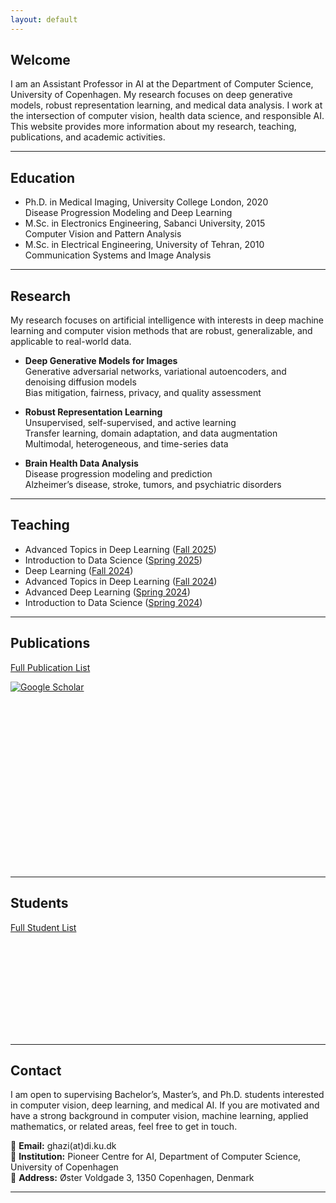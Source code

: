 ```yaml
---
layout: default
---
```


## Welcome

I am an Assistant Professor in AI at the Department of Computer Science, University of Copenhagen. My research focuses on deep generative models, robust representation learning, and medical data analysis. I work at the intersection of computer vision, health data science, and responsible AI. This website provides more information about my research, teaching, publications, and academic activities.

---

## Education

- Ph.D. in Medical Imaging, University College London, 2020  
  Disease Progression Modeling and Deep Learning  
- M.Sc. in Electronics Engineering, Sabanci University, 2015  
  Computer Vision and Pattern Analysis  
- M.Sc. in Electrical Engineering, University of Tehran, 2010  
  Communication Systems and Image Analysis  

---

## Research

My research focuses on artificial intelligence with interests in deep machine learning and computer vision methods that are robust, generalizable, and applicable to real-world data. 

- **Deep Generative Models for Images**  
  Generative adversarial networks, variational autoencoders, and denoising diffusion models  
  Bias mitigation, fairness, privacy, and quality assessment  

- **Robust Representation Learning**  
  Unsupervised, self-supervised, and active learning  
  Transfer learning, domain adaptation, and data augmentation  
  Multimodal, heterogeneous, and time-series data  

- **Brain Health Data Analysis**  
  Disease progression modeling and prediction  
  Alzheimer’s disease, stroke, tumors, and psychiatric disorders  

---

## Teaching

- Advanced Topics in Deep Learning ([Fall 2025](https://kurser.ku.dk/course/ndak24003u/2025-2026))  
- Introduction to Data Science ([Spring 2025](https://kurser.ku.dk/course/ndak16003u))  
- Deep Learning ([Fall 2024](https://kurser.ku.dk/course/ndak24002u/2024-2025))  
- Advanced Topics in Deep Learning ([Fall 2024](https://kurser.ku.dk/course/ndak24003u/2024-2025))  
- Advanced Deep Learning ([Spring 2024](https://kurser.ku.dk/course/ndak22002u/2023-2024))  
- Introduction to Data Science ([Spring 2024](https://kurser.ku.dk/course/ndak16003u/2024-2025))    

---

## Publications

[Full Publication List](/publications/)  

[![Google Scholar](https://img.shields.io/badge/Google%20Scholar-Profile-blue?logo=google-scholar&logoColor=white)](https://scholar.google.com/citations?user=8LoF2mEAAAAJ)  

<div style="display: flex; flex-wrap: wrap; gap: 10px;">
  <div style="width: 240px; height: 250px;">
    <canvas id="papersPerYearChart"></canvas>
  </div>
  <div style="width: 250px; height: 200px;">
    <canvas id="authorshipChart"></canvas>
  </div>
</div>
<br>

---

## Students

[Full Student List](/students/)  

<div style="display: flex; flex-wrap: wrap; gap: 10px;">
  <div style="width: 240px; height: 150px;">
    <canvas id="studentsLevelChart"></canvas>
  </div>
  <div style="width: 240px; height: 150px;">
    <canvas id="papersLevelChart"></canvas>
  </div>
</div>

---

## Contact

I am open to supervising Bachelor’s, Master’s, and Ph.D. students interested in computer vision, deep learning, and medical AI. If you are motivated and have a strong background in computer vision, machine learning, applied mathematics, or related areas, feel free to get in touch.  

📧 **Email:** ghazi(at)di.ku.dk  
🏫 **Institution:** Pioneer Centre for AI, Department of Computer Science, University of Copenhagen  
📍 **Address:** Øster Voldgade 3, 1350 Copenhagen, Denmark  

---

<script src="https://cdn.jsdelivr.net/npm/chart.js"></script>
<script src="https://cdn.jsdelivr.net/npm/chartjs-plugin-datalabels@2"></script>
<script>
  Chart.register(ChartDataLabels);
  const publicationData = {
    years: ['2015', '2016', '2017', '2018', '2019', '2020', '2021', '2022', '2023', '2024', '2025'],
    papersByYear: [2, 4, 3, 1, 3, 4, 1, 3, 6, 6, 5],
    authors: ['First', 'Last', 'Middle'],
    authorsByOrder: [16, 12, 10],
  };
  // Papers per Year Chart
  new Chart(document.getElementById('papersPerYearChart'), {
    type: 'bar',
    data: {
      labels: publicationData.years,
      datasets: [{
        label: 'Number of Papers',
        data: publicationData.papersByYear,
        backgroundColor: 'rgba(33, 150, 243, 0.2)',
        borderColor: 'rgba(33, 150, 243, 1)',
        borderWidth: 1
      }]
    },
    options: {
      responsive: true,
      scales: {
        y: {
          beginAtZero: true
        }
      }
    }
  });
  // Authorship Order Chart
  new Chart(document.getElementById('authorshipChart'), {
    type: 'pie',
    data: {
      labels: publicationData.authors,
      datasets: [{
        data: publicationData.authorsByOrder,
        backgroundColor: [
          'rgba(100, 149, 237, 0.5)',
          'rgba(60, 179, 113, 0.5)',
          'rgba(255, 160, 122, 0.5)'
        ],
        borderColor: '#fff',
        borderWidth: 1
      }]
    },
    options: {
      plugins: {
        legend: { display: false },
        datalabels: {
          color: '#fff',
          font: {
            weight: 'bold',
            size: 12
          },
          formatter: (value, context) => {
            return context.chart.data.labels[context.dataIndex];
          }
        }
      }
    }
  });
</script>

<script src="https://cdn.jsdelivr.net/npm/chart.js"></script>
<script>
  // Data for charts
  const studentsData = {
    levels: ['B.Sc.', 'M.Sc.', 'Ph.D.'],
    studentsByLevel: [10, 13, 3],
    papersByLevel: [2, 10, 1],
  };
  // Number of students per level chart
  new Chart(document.getElementById('studentsLevelChart'), {
    type: 'bar',
    data: {
      labels: studentsData.levels,
      datasets: [{
        label: 'Number of Students',
        data: studentsData.studentsByLevel,
        backgroundColor: 'rgba(75, 192, 192, 0.2)',
        borderColor: 'rgba(75, 192, 192, 1)',
        borderWidth: 1
      }]
    },
    options: {
      responsive: true,
      scales: {
        y: {
          beginAtZero: true
        }
      }
    }
  });
  // Number of papers per level chart
  new Chart(document.getElementById('papersLevelChart'), {
    type: 'bar',
    data: {
      labels: studentsData.levels,
      datasets: [{
        label: 'Number of Papers',
        data: studentsData.papersByLevel,
        backgroundColor: 'rgba(153, 102, 255, 0.2)',
        borderColor: 'rgba(153, 102, 255, 1)',
        borderWidth: 1
      }]
    },
    options: {
      responsive: true,
      scales: {
        y: {
          beginAtZero: true
        }
      }
    }
  });
</script>
